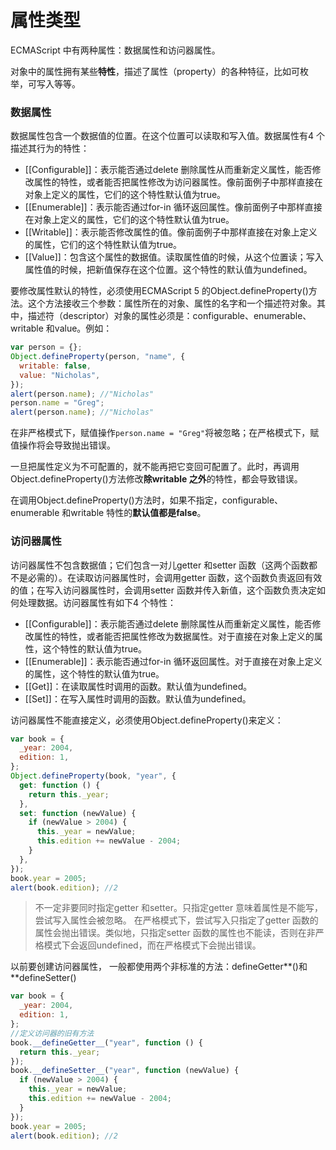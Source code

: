 # 属性类型

ECMAScript 中有两种属性：数据属性和访问器属性。

对象中的属性拥有某些**特性**，描述了属性（property）的各种特征，比如可枚举，可写入等等。

### 数据属性

数据属性包含一个数据值的位置。在这个位置可以读取和写入值。数据属性有4 个描述其行为的特性：

- [[Configurable]]：表示能否通过delete 删除属性从而重新定义属性，能否修改属性的特性，或者能否把属性修改为访问器属性。像前面例子中那样直接在对象上定义的属性，它们的这个特性默认值为true。
- [[Enumerable]]：表示能否通过for-in 循环返回属性。像前面例子中那样直接在对象上定义的属性，它们的这个特性默认值为true。
- [[Writable]]：表示能否修改属性的值。像前面例子中那样直接在对象上定义的属性，它们的这个特性默认值为true。
- [[Value]]：包含这个属性的数据值。读取属性值的时候，从这个位置读；写入属性值的时候，把新值保存在这个位置。这个特性的默认值为undefined。

要修改属性默认的特性，必须使用ECMAScript 5 的Object.defineProperty()方法。这个方法接收三个参数：属性所在的对象、属性的名字和一个描述符对象。其中，描述符（descriptor）对象的属性必须是：configurable、enumerable、writable 和value。例如：

```javascript
var person = {};
Object.defineProperty(person, "name", {
  writable: false,
  value: "Nicholas",
});
alert(person.name); //"Nicholas"
person.name = "Greg";
alert(person.name); //"Nicholas"
```

在非严格模式下，赋值操作`person.name = "Greg"`将被忽略；在严格模式下，赋值操作将会导致抛出错误。

一旦把属性定义为不可配置的，就不能再把它变回可配置了。此时，再调用Object.defineProperty()方法修改**除writable 之外**的特性，都会导致错误。

在调用Object.defineProperty()方法时，如果不指定，configurable、enumerable 和writable 特性的**默认值都是false**。

### 访问器属性

访问器属性不包含数据值；它们包含一对儿getter 和setter 函数（这两个函数都不是必需的）。在读取访问器属性时，会调用getter 函数，这个函数负责返回有效的值；在写入访问器属性时，会调用setter 函数并传入新值，这个函数负责决定如何处理数据。访问器属性有如下4 个特性：

- [[Configurable]]：表示能否通过delete 删除属性从而重新定义属性，能否修改属性的特性，或者能否把属性修改为数据属性。对于直接在对象上定义的属性，这个特性的默认值为true。
- [[Enumerable]]：表示能否通过for-in 循环返回属性。对于直接在对象上定义的属性，这个特性的默认值为true。
- [[Get]]：在读取属性时调用的函数。默认值为undefined。
- [[Set]]：在写入属性时调用的函数。默认值为undefined。

访问器属性不能直接定义，必须使用Object.defineProperty()来定义：

```javascript
var book = {
  _year: 2004,
  edition: 1,
};
Object.defineProperty(book, "year", {
  get: function () {
    return this._year;
  },
  set: function (newValue) {
    if (newValue > 2004) {
      this._year = newValue;
      this.edition += newValue - 2004;
    }
  },
});
book.year = 2005;
alert(book.edition); //2
```

> 不一定非要同时指定getter 和setter。只指定getter 意味着属性是不能写，尝试写入属性会被忽略。
> 在严格模式下，尝试写入只指定了getter 函数的属性会抛出错误。类似地，只指定setter 函数的属性也不能读，否则在非严格模式下会返回undefined，而在严格模式下会抛出错误。

以前要创建访问器属性， 一般都使用两个非标准的方法：defineGetter**()和**defineSetter()

```javascript
var book = {
  _year: 2004,
  edition: 1,
};
//定义访问器的旧有方法
book.__defineGetter__("year", function () {
  return this._year;
});
book.__defineSetter__("year", function (newValue) {
  if (newValue > 2004) {
    this._year = newValue;
    this.edition += newValue - 2004;
  }
});
book.year = 2005;
alert(book.edition); //2
```
